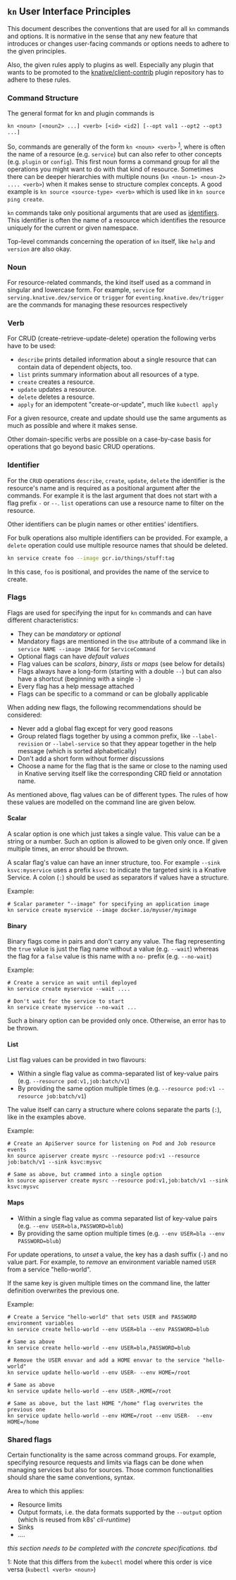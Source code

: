 ## `kn` User Interface Principles

This document describes the conventions that are used for all `kn` commands and
options. It is normative in the sense that any new feature that introduces or
changes user-facing commands or options needs to adhere to the given principles.

Also, the given rules apply to plugins as well. Especially any plugin that wants
to be promoted to the
[knative/client-contrib](https://github.com/knative/client-contrib) plugin
repository has to adhere to these rules.

### Command Structure

The general format for kn and plugin commands is

```
kn <noun> [<noun2> ...] <verb> [<id> <id2] [--opt val1 --opt2 --opt3 ...]
```

So, commands are generally of the form `kn <noun> <verb>`
<sup>[1](#foot-1)</sup>, where [<noun>](#noun) is often the name of a resource
(e.g. `service`) but can also refer to other concepts (e.g. `plugin` or
`config`). This first noun forms a command group for all the operations you
might want to do with that kind of resource. Sometimes there can be deeper
hierarchies with multiple nouns (`kn <noun-1> <noun-2> .... <verb>`) when it
makes sense to structure complex concepts. A good example is
`kn source <source-type> <verb>` which is used like in `kn source ping create`.

`kn` commands take only positional arguments that are used as
[identifiers](#identifier). This identifier is often the name of a resource
which identifies the resource uniquely for the current or given namespace.

Top-level commands concerning the operation of `kn` itself, like `help` and
`version` are also okay.

### Noun

For resource-related commands, the kind itself used as a command in singular and
lowercase form. For example, `service` for `serving.knative.dev/service` or
`trigger` for `eventing.knative.dev/trigger` are the commands for managing these
resources respectively

### Verb

For CRUD (create-retrieve-update-delete) operation the following verbs have to
be used:

- `describe` prints detailed information about a single resource that can
  contain data of dependent objects, too.
- `list` prints summary information about all resources of a type.
- `create` creates a resource.
- `update` updates a resource.
- `delete` deletes a resource.
- `apply` for an idempotent "create-or-update", much like `kubectl apply`

For a given resource, create and update should use the same arguments as much as
possible and where it makes sense.

Other domain-specific verbs are possible on a case-by-case basis for operations
that go beyond basic CRUD operations.

### Identifier

For the `CRUD` operations `describe`, `create`, `update`, `delete` the
identifier is the resource's name and is required as a positional argument after
the commands. For example it is the last argument that does not start with a
flag prefix `-` or `--`. `list` operations can use a resource name to filter on
the resource.

Other identifiers can be plugin names or other entities' identifiers.

For bulk operations also multiple identifiers can be provided. For example, a
`delete` operation could use multiple resource names that should be deleted.

```bash
kn service create foo --image gcr.io/things/stuff:tag
```

In this case, `foo` is positional, and provides the name of the service to
create.

### Flags

Flags are used for specifying the input for `kn` commands and can have different
characteristics:

- They can be _mandatory_ or _optional_
- Mandatory flags are mentioned in the `Use` attribute of a command like in `service NAME --image IMAGE` for `ServiceCommand`
- Optional flags can have _default values_
- Flag values can be _scalars_, _binary_, _lists_ or _maps_ (see below for
  details)
- Flags always have a long-form (starting with a double `--`) but can also have
  a shortcut (beginning with a single `-`)
- Every flag has a help message attached
- Flags can be specific to a command or can be globally applicable

When adding new flags, the following recommendations should be considered:

- Never add a global flag except for very good reasons
- Group related flags together by using a common prefix, like `--label-revision`
  or `--label-service` so that they appear together in the help message (which
  is sorted alphabetically)
- Don't add a short form without former discussions
- Choose a name for the flag that is the same or close to the naming used in
  Knative serving itself like the corresponding CRD field or annotation name.

As mentioned above, flag values can be of different types. The rules of how
these values are modelled on the command line are given below.

#### Scalar

A scalar option is one which just takes a single value. This value can be a
string or a number. Such an option is allowed to be given only once. If given
multiple times, an error should be thrown.

A scalar flag's value can have an inner structure, too. For example
`--sink ksvc:myservice` uses a prefix `ksvc:` to indicate the targeted sink is a
Knative Service. A colon (`:`) should be used as separators if values have a
structure.

Example:

```
# Scalar parameter "--image" for specifying an application image
kn service create myservice --image docker.io/myuser/myimage
```

#### Binary

Binary flags come in pairs and don't carry any value. The flag representing the
`true` value is just the flag name without a value (e.g. `--wait`) whereas the
flag for a `false` value is this name with a `no-` prefix (e.g. `--no-wait`)

Example:

```
# Create a service an wait until deployed
kn service create myservice --wait ....

# Don't wait for the service to start
kn service create myservice --no-wait ...
```

Such a binary option can be provided only once. Otherwise, an error has to be
thrown.

#### List

List flag values can be provided in two flavours:

- Within a single flag value as comma-separated list of key-value pairs (e.g.
  `--resource pod:v1,job:batch/v1`)
- By providing the same option multiple times (e.g.
  `--resource pod:v1 --resource job:batch/v1`)

The value itself can carry a structure where colons separate the parts (`:`),
like in the examples above.

Example:

```
# Create an ApiServer source for listening on Pod and Job resource events
kn source apiserver create mysrc --resource pod:v1 --resource job:batch/v1 --sink ksvc:mysvc

# Same as above, but crammed into a single option
kn source apiserver create mysrc --resource pod:v1,job:batch/v1 --sink ksvc:mysvc
```

#### Maps

- Within a single flag value as comma separated list of key-value pairs (e.g.
  `--env USER=bla,PASSWORD=blub`)
- By providing the same option multiple times (e.g.
  `--env USER=bla --env PASSWORD=blub`)

For update operations, to _unset_ a value, the key has a dash suffix (`-`) and
no value part. For example, to _remove_ an environment variable named `USER`
from a service "hello-world".

If the same key is given multiple times on the command line, the latter
definition overwrites the previous one.

Example:

```
# Create a Service "hello-world" that sets USER and PASSWORD environment variables
kn service create hello-world --env USER=bla --env PASSWORD=blub

# Same as above
kn service create hello-world --env USER=bla,PASSWORD=blub

# Remove the USER envvar and add a HOME envvar to the service "hello-world"
kn service update hello-world --env USER- --env HOME=/root

# Same as above
kn service update hello-world --env USER-,HOME=/root

# Same as above, but the last HOME "/home" flag overwrites the previous one
kn service update hello-world --env HOME=/root --env USER-  --env HOME=/home
```

### Shared flags

Certain functionality is the same across command groups. For example, specifying
resource requests and limits via flags can be done when managing services but
also for sources. Those common functionalities should share the same
conventions, syntax.

Area to which this applies:

- Resource limits
- Output formats, i.e. the data formats supported by the `--output` option
  (which is reused from k8s' _cli-runtime_)
- Sinks
- ....

_this section needs to be completed with the concrete specifications. tbd_

<a name="foot-1">1</a>: Note that this differs from the `kubectl` model where
this order is vice versa (`kubectl <verb> <noun>`)
